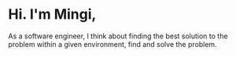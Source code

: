 # Hi. I'm Mingi, 
As a software engineer, I think about finding the best solution to the problem within a given environment, find and solve the problem.
